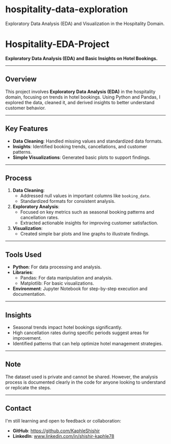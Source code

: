 # hospitality-data-exploration
Exploratory Data Analysis (EDA) and Visualization in the Hospitality Domain.

# Hospitality-EDA-Project  

**Exploratory Data Analysis (EDA) and Basic Insights on Hotel Bookings.**  

---

## Overview  
This project involves **Exploratory Data Analysis (EDA)** in the hospitality domain, focusing on trends in hotel bookings. Using Python and Pandas, I explored the data, cleaned it, and derived insights to better understand customer behavior.  

---

## Key Features  
- **Data Cleaning**: Handled missing values and standardized data formats.  
- **Insights**: Identified booking trends, cancellations, and customer patterns.  
- **Simple Visualizations**: Generated basic plots to support findings.  

---

## Process  
1. **Data Cleaning**:  
   - Addressed null values in important columns like `booking_date`.  
   - Standardized formats for consistent analysis.  
2. **Exploratory Analysis**:  
   - Focused on key metrics such as seasonal booking patterns and cancellation rates.  
   - Extracted actionable insights for improving customer satisfaction.  
3. **Visualization**:  
   - Created simple bar plots and line graphs to illustrate findings.  

---

## Tools Used  
- **Python**: For data processing and analysis.  
- **Libraries**:  
  - Pandas: For data manipulation and analysis.  
  - Matplotlib: For basic visualizations.  
- **Environment**: Jupyter Notebook for step-by-step execution and documentation.  

---

## Insights  
- Seasonal trends impact hotel bookings significantly.  
- High cancellation rates during specific periods suggest areas for improvement.  
- Identified patterns that can help optimize hotel management strategies.  

---

## Note  
The dataset used is private and cannot be shared. However, the analysis process is documented clearly in the code for anyone looking to understand or replicate the steps.  

---

## Contact  
I'm still learning and open to feedback or collaboration:  
- **GitHub**:   https://github.com/KaphleShishir
- **LinkedIn**: www.linkedin.com/in/shishir-kaphle78 
